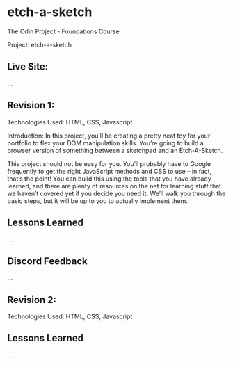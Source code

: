 # etch-a-sketch
The Odin Project - Foundations Course

Project: etch-a-sketch 

## Live Site:

...

## Revision 1:

Technologies Used: HTML, CSS, Javascript

Introduction: In this project, you’ll be creating a pretty neat toy for your portfolio to flex your DOM manipulation skills. You’re going to build a browser version of something between a sketchpad and an Etch-A-Sketch.

This project should not be easy for you. You’ll probably have to Google frequently to get the right JavaScript methods and CSS to use – in fact, that’s the point! You can build this using the tools that you have already learned, and there are plenty of resources on the net for learning stuff that we haven’t covered yet if you decide you need it. We’ll walk you through the basic steps, but it will be up to you to actually implement them.

## Lessons Learned

...

## Discord Feedback

...

## Revision 2:

Technologies Used: HTML, CSS, Javascript

## Lessons Learned

...
